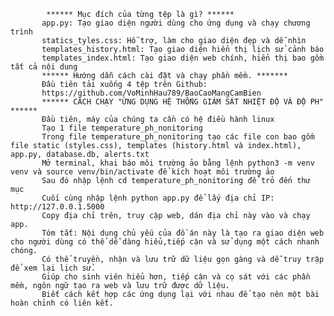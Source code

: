             ****** Mục đích của từng tệp là gì? ******
           app.py: Tạo giao diện người dùng cho ứng dụng và chạy chương trình
           statics_tyles.css: Hỗ trợ, làm cho giao diện đẹp và dễ nhìn
           templates_history.html: Tạo giao diện hiển thị lịch sử cảnh báo
           templates_index.html: Tạo giao diện web chính, hiển thị bao gồm tất cả nội dung
           ****** Hướng dẫn cách cài đặt và chạy phần mềm. *******
           Đầu tiên tải xuống 4 tệp trên Github:
           https://github.com/VoMinhHau789/BaoCaoMangCamBien
           ****** CÁCH CHẠY "ỨNG DỤNG HỆ THỐNG GIÁM SÁT NHIỆT ĐỘ VÀ ĐỘ PH" ******
           Đầu tiên, máy của chúng ta cần có hệ điều hành linux
           Tạo 1 file temperature_ph_nonitoring
           Trong file temperature_ph_nonitoring tạo các file con bao gồm file static (styles.css), templates (history.html và index.html), app.py, database.db, alerts.txt 
           Mở terminal, khai báo môi trường ảo bằng lệnh python3 -m venv venv và source venv/bin/activate để kích hoạt môi trường ảo
           Sau đó nhập lệnh cd temperature_ph_nonitoring để trỏ đến thư mục 
           Cuối cùng nhập lệnh python app.py để lấy địa chỉ IP: http://127.0.0.1.5000
           Copy địa chỉ trên, truy cập web, dán địa chỉ này vào và chạy app.
           Tóm tắt: Nội dung chủ yếu của đồ án này là tạo ra giao diện web cho người dùng có thể dễ dàng hiểu,tiếp cận và sử dụng một cách nhanh chóng. 
           Có thể truyền, nhận và lưu trữ dữ liệu gọn gàng và dễ truy trập để xem lại lịch sử.
           Giúp cho sinh viên hiểu hơn, tiếp cận và cọ sát với các phần mềm, ngôn ngữ tạo ra web và lưu trữ được dữ liệu. 
           Biết cách kết hợp các ứng dụng lại với nhau để tạo nên một bài hoàn chỉnh có liên kết.
